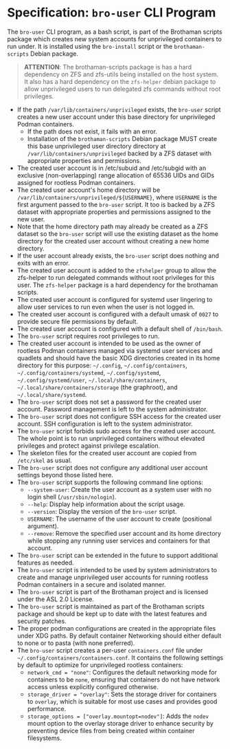 # Specification: `bro-user` CLI Program

The `bro-user` CLI program, as a bash script, is part of the Brothaman scripts package which creates new system accounts for unprivileged containers to run under. It is installed using the `bro-install` script or the `brothaman-scripts` Debian package.

>**ATTENTION**: The brothaman-scripts package is has a hard dependency on ZFS and zfs-utils being installed on the host system. It also has a hard dependency on the `zfs-helper` debian package to allow unprivileged users to run delegated zfs commands without root privileges.

* If the path `/var/lib/containers/unprivileged` exists, the `bro-user` script creates a new user account under this base directory for unprivileged Podman containers.
  * If the path does not exist, it fails with an error.
  * Installation of the `brothaman-scripts` Debian package MUST create this base unprivileged user directory directory at `/var/lib/containers/unprivileged` backed by a ZFS dataset with appropriate properties and permissions.
* The created user account is in /etc/subuid and /etc/subgid with an exclusive (non-overlapping) range allocation of 65536 UIDs and GIDs assigned for rootless Podman containers.
* The created user account's home directory will be `/var/lib/containers/unprivileged/${USERNAME}`, where `USERNAME` is the first argument passed to the `bro-user` script. It too is backed by a ZFS dataset with appropriate properties and permissions assigned to the new user.
* Note that the home directory path may already be created as a ZFS dataset so the `bro-user` script will use the existing dataset as the home directory for the created user account without creating a new home directory.
* If the user account already exists, the `bro-user` script does nothing and exits with an error.
* The created user account is added to the `zfshelper` group to allow the zfs-helper to run delegated commands without root privileges for this user. The `zfs-helper` package is a hard dependency for the brothaman scripts.
* The created user account is configured for systemd user lingering to allow user services to run even when the user is not logged in.
* The created user account is configured with a default umask of `0027` to provide secure file permissions by default.
* The created user account is configured with a default shell of `/bin/bash`.
* The `bro-user` script requires root privileges to run.
* The created user account is intended to be used as the owner of rootless Podman containers managed via systemd user services and quadlets and should have the basic XDG directories created in its home directory for this purpose: `~/.config`, `~/.config/containers`, `~/.config/containers/systemd`, `~/.config/systemd`, `~/.config/systemd/user`, `~/.local/share/containers`, `~/.local/share/containers/storage` (the graphroot), and `~/.local/share/systemd`.
* The `bro-user` script does not set a password for the created user account. Password management is left to the system administrator.
* The `bro-user` script does not configure SSH access for the created user account. SSH configuration is left to the system administrator.
* The `bro-user` script forbids sudo access for the created user account. The whole point is to run unprivileged containers without elevated privileges and protect against privilege escalation.
* The skeleton files for the created user account are copied from `/etc/skel` as usual.
* The `bro-user` script does not configure any additional user account settings beyond those listed here.
* The `bro-user` script supports the following command line options:
  * `--system-user`: Create the user account as a system user with no login shell (`/usr/sbin/nologin`).
  * `--help`: Display help information about the script usage.
  * `--version`: Display the version of the `bro-user` script.
  * `USERNAME`: The username of the user account to create (positional argument).
  * `--remove`: Remove the specified user account and its home directory while stopping any running user services and containers for that account.
* The `bro-user` script can be extended in the future to support additional features as needed.
* The `bro-user` script is intended to be used by system administrators to create and manage unprivileged user accounts for running rootless Podman containers in a secure and isolated manner.
* The `bro-user` script is part of the Brothaman project and is licensed under the ASL 2.0 License.
* The `bro-user` script is maintained as part of the Brothaman scripts package and should be kept up to date with the latest features and security patches.
* The proper podman configurations are created in the appropriate files under XDG paths. By default container Networking should either default to none or to pasta (with none preferred).
* The `bro-user` script creates a per-user `containers.conf` file under `~/.config/containers/containers.conf`. It contains the following settings by default to optimize for unprivileged rootless containers:
  * `network_cmd = "none"`: Configures the default networking mode for containers to be `none`, ensuring that containers do not have network access unless explicitly configured otherwise.
  * `storage_driver = "overlay"`: Sets the storage driver for containers to `overlay`, which is suitable for most use cases and provides good performance.
  * `storage_options = ["overlay.mountopt=nodev"]`: Adds the `nodev` mount option to the overlay storage driver to enhance security by preventing device files from being created within container filesystems.
